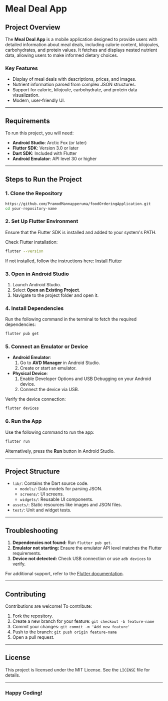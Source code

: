 # Meal Deal App

## Project Overview
The **Meal Deal App** is a mobile application designed to provide users with detailed information about meal deals, including calorie content, kilojoules, carbohydrates, and protein values. It fetches and displays nested nutrient data, allowing users to make informed dietary choices.

### Key Features
- Display of meal deals with descriptions, prices, and images.
- Nutrient information parsed from complex JSON structures.
- Support for calorie, kilojoule, carbohydrate, and protein data visualization.
- Modern, user-friendly UI.

---

## Requirements
To run this project, you will need:

- **Android Studio**: Arctic Fox (or later)
- **Flutter SDK**: Version 3.0 or later
- **Dart SDK**: Included with Flutter
- **Android Emulator**: API level 30 or higher

---

## Steps to Run the Project

### 1. Clone the Repository
```bash
https://github.com/PramodMannapperuma/foodOrderingApplication.git
cd your-repository-name
```

### 2. Set Up Flutter Environment
Ensure that the Flutter SDK is installed and added to your system's PATH.

Check Flutter installation:
```bash
flutter --version
```

If not installed, follow the instructions here: [Install Flutter](https://flutter.dev/docs/get-started/install)

### 3. Open in Android Studio
1. Launch Android Studio.
2. Select **Open an Existing Project**.
3. Navigate to the project folder and open it.

### 4. Install Dependencies
Run the following command in the terminal to fetch the required dependencies:
```bash
flutter pub get
```

### 5. Connect an Emulator or Device
- **Android Emulator**:
  1. Go to **AVD Manager** in Android Studio.
  2. Create or start an emulator.
- **Physical Device**:
  1. Enable Developer Options and USB Debugging on your Android device.
  2. Connect the device via USB.

Verify the device connection:
```bash
flutter devices
```

### 6. Run the App
Use the following command to run the app:
```bash
flutter run
```

Alternatively, press the **Run** button in Android Studio.

---

## Project Structure
- `lib/`: Contains the Dart source code.
  - `models/`: Data models for parsing JSON.
  - `screens/`: UI screens.
  - `widgets/`: Reusable UI components.
- `assets/`: Static resources like images and JSON files.
- `test/`: Unit and widget tests.

---

## Troubleshooting
1. **Dependencies not found:** Run `flutter pub get`.
2. **Emulator not starting:** Ensure the emulator API level matches the Flutter requirements.
3. **Device not detected:** Check USB connection or use `adb devices` to verify.

For additional support, refer to the [Flutter documentation](https://flutter.dev/docs).

---

## Contributing
Contributions are welcome! To contribute:
1. Fork the repository.
2. Create a new branch for your feature: `git checkout -b feature-name`
3. Commit your changes: `git commit -m 'Add new feature'`
4. Push to the branch: `git push origin feature-name`
5. Open a pull request.

---

## License
This project is licensed under the MIT License. See the `LICENSE` file for details.

---

### Happy Coding!

